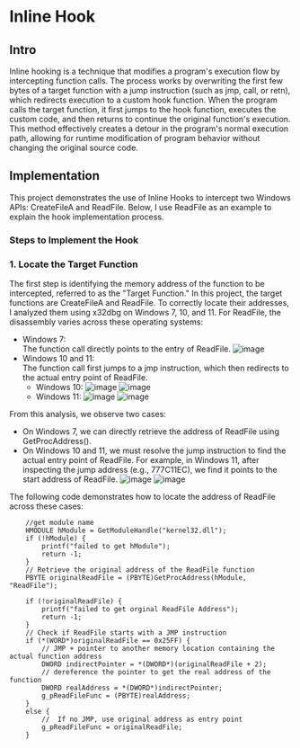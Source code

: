 # Inline Hook
## Intro 
Inline hooking is a technique that modifies a program's execution flow by intercepting function calls. 
The process works by overwriting the first few bytes of a target function with a jump instruction (such as jmp, call, or retn),
which redirects execution to a custom hook function. 
When the program calls the target function, it first jumps to the hook function, executes the custom code, and then returns to continue the original function's execution. 
This method effectively creates a detour in the program's normal execution path, allowing for runtime modification of program behavior without changing the original source code.
## Implementation 
This project demonstrates the use of Inline Hooks to intercept two Windows APIs: CreateFileA and ReadFile. Below, I use ReadFile as an example to explain the hook implementation process.
### Steps to Implement the Hook
### 1. Locate the Target Function
The first step is identifying the memory address of the function to be intercepted, referred to as the "Target Function." In this project, the target functions are CreateFileA and ReadFile. To correctly locate their addresses, I analyzed them using x32dbg on Windows 7, 10, and 11.
For ReadFile, the disassembly varies across these operating systems:
- Windows 7:<br>
  The function call directly points to the entry of ReadFile.
  ![image](https://github.com/user-attachments/assets/f719a167-230f-4b54-95fd-9ae96fba277e)
- Windows 10 and 11:<br>
  The function call first jumps to a jmp instruction, which then redirects to the actual entry point of ReadFile.
  - Windows 10:
    ![image](https://github.com/user-attachments/assets/9377ea82-8792-45c0-b3d4-e9af864334cc)
    ![image](https://github.com/user-attachments/assets/e7259299-fc17-4b8b-93b4-4c8925b419ff)
  - Windows 11:
    ![image](https://github.com/user-attachments/assets/b532ba18-5043-447d-9475-79656c088c78)
    ![image](https://github.com/user-attachments/assets/b17e3082-3595-49a2-a0d4-908053a31992)
    
From this analysis, we observe two cases:
- On Windows 7, we can directly retrieve the address of ReadFile using GetProcAddress().
- On Windows 10 and 11, we must resolve the jump instruction to find the actual entry point of ReadFile. For example, in Windows 11, after inspecting the jump address (e.g., 777C11EC), we find it points to the start address of ReadFile.
  ![image](https://github.com/user-attachments/assets/a0414338-20a9-432f-97f5-86a884c1abbe)
  ![image](https://github.com/user-attachments/assets/08ec42db-1df0-4738-8945-e38a5e4df341)

The following code demonstrates how to locate the address of ReadFile across these cases:
```
    //get module name
	HMODULE hModule = GetModuleHandle("kernel32.dll");
	if (!hModule) {
		printf("failed to get hModule");
		return -1;
	}
	// Retrieve the original address of the ReadFile function
	PBYTE originalReadFile = (PBYTE)GetProcAddress(hModule, "ReadFile");

	if (!originalReadFile) {
		printf("failed to get orginal ReadFile Address");
		return -1;
	}
	// Check if ReadFile starts with a JMP instruction
	if (*(WORD*)originalReadFile == 0x25FF) {
		// JMP + pointer to another memory location containing the actual function address
		DWORD indirectPointer = *(DWORD*)(originalReadFile + 2);
		// dereference the pointer to get the real address of the function
		DWORD realAddress = *(DWORD*)indirectPointer;
		g_pReadFileFunc = (PBYTE)realAddress;
	}
	else {
		//  If no JMP, use original address as entry point
		g_pReadFileFunc = originalReadFile;
	}
```


